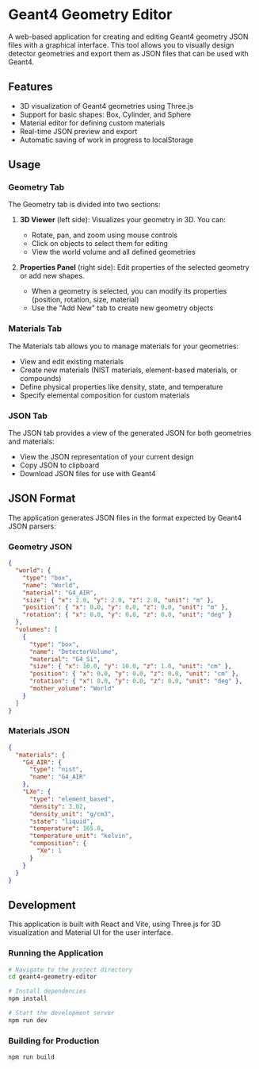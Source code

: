 # Geant4 Geometry Editor

A web-based application for creating and editing Geant4 geometry JSON files with a graphical interface. This tool allows you to visually design detector geometries and export them as JSON files that can be used with Geant4.

## Features

- 3D visualization of Geant4 geometries using Three.js
- Support for basic shapes: Box, Cylinder, and Sphere
- Material editor for defining custom materials
- Real-time JSON preview and export
- Automatic saving of work in progress to localStorage

## Usage

### Geometry Tab

The Geometry tab is divided into two sections:

1. **3D Viewer** (left side): Visualizes your geometry in 3D. You can:
   - Rotate, pan, and zoom using mouse controls
   - Click on objects to select them for editing
   - View the world volume and all defined geometries

2. **Properties Panel** (right side): Edit properties of the selected geometry or add new shapes.
   - When a geometry is selected, you can modify its properties (position, rotation, size, material)
   - Use the "Add New" tab to create new geometry objects

### Materials Tab

The Materials tab allows you to manage materials for your geometries:

- View and edit existing materials
- Create new materials (NIST materials, element-based materials, or compounds)
- Define physical properties like density, state, and temperature
- Specify elemental composition for custom materials

### JSON Tab

The JSON tab provides a view of the generated JSON for both geometries and materials:

- View the JSON representation of your current design
- Copy JSON to clipboard
- Download JSON files for use with Geant4

## JSON Format

The application generates JSON files in the format expected by Geant4 JSON parsers:

### Geometry JSON

```json
{
  "world": {
    "type": "box",
    "name": "World",
    "material": "G4_AIR",
    "size": { "x": 2.0, "y": 2.0, "z": 2.0, "unit": "m" },
    "position": { "x": 0.0, "y": 0.0, "z": 0.0, "unit": "m" },
    "rotation": { "x": 0.0, "y": 0.0, "z": 0.0, "unit": "deg" }
  },
  "volumes": [
    {
      "type": "box",
      "name": "DetectorVolume",
      "material": "G4_Si",
      "size": { "x": 10.0, "y": 10.0, "z": 1.0, "unit": "cm" },
      "position": { "x": 0.0, "y": 0.0, "z": 0.0, "unit": "cm" },
      "rotation": { "x": 0.0, "y": 0.0, "z": 0.0, "unit": "deg" },
      "mother_volume": "World"
    }
  ]
}
```

### Materials JSON

```json
{
  "materials": {
    "G4_AIR": {
      "type": "nist",
      "name": "G4_AIR"
    },
    "LXe": {
      "type": "element_based",
      "density": 3.02,
      "density_unit": "g/cm3",
      "state": "liquid",
      "temperature": 165.0,
      "temperature_unit": "kelvin",
      "composition": {
        "Xe": 1
      }
    }
  }
}
```

## Development

This application is built with React and Vite, using Three.js for 3D visualization and Material UI for the user interface.

### Running the Application

```bash
# Navigate to the project directory
cd geant4-geometry-editor

# Install dependencies
npm install

# Start the development server
npm run dev
```

### Building for Production

```bash
npm run build
```
